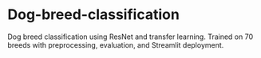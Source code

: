 # Dog-breed-classification
Dog breed classification using ResNet and transfer learning.   Trained on 70 breeds with preprocessing, evaluation, and Streamlit deployment.

